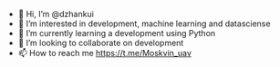 - 👋 Hi, I’m @dzhankui
- 👀 I’m interested in development, machine learning and datasciense
- 🌱 I’m currently learning a development using Python
- 💞️ I’m looking to collaborate on development
- 📫 How to reach me https://t.me/Moskvin_uav

<!---
dzhankui/dzhankui is a ✨ special ✨ repository because its `README.md` (this file) appears on your GitHub profile.
You can click the Preview link to take a look at your changes.
--->
